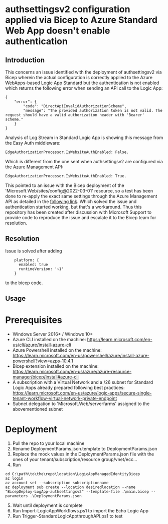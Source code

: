 # authsettingsv2 configuration applied via Bicep to Azure Standard Web App doesn't enable authentication

## Introduction

This concerns an issue identified with the deployment of authsettingsv2 via Bicep wherein the actual configuration is correctly applied to the Azure WebApps-based Logic App Standard but the authentication is not enabled which returns the following error when sending an API call to the Logic App:
```
{
    "error": {
        "code": "DirectApiInvalidAuthorizationScheme",
        "message": "The provided authorization token is not valid. The request should have a valid authorization header with 'Bearer' scheme."
    }
}
```

Analysis of Log Stream in Standard Logic App is showing this message from the Easy Auth middleware:
```
EdgeAuthorizationProcessor.IsWebsiteAuthEnabled: False.
```

Which is different from the one sent when authsettingsv2 are configured via the Azure Management API:
```
EdgeAuthorizationProcessor.IsWebsiteAuthEnabled: True.
```

This pointed to an issue with the Bicep deployment of the 'Microsoft.Web/sites/config@2022-03-01' resource, so a test has been done to re-apply the exact same settings through the Azure Management API as detailed in the [following link](https://techcommunity.microsoft.com/t5/azure-integration-services-blog/trigger-workflows-in-standard-logic-apps-with-easy-auth/ba-p/3207378).
Which solved the issue and authentication started working, but that's a workaround.
Thus this repository has been created after discussion with Microsoft Support to provide code to reproduce the issue and escalate it to the Bicep team for resolution.

## Resolution

Issue is solved after adding
```
    platform: {
      enabled: true
      runtimeVersion: '~1'
    }
```
to the bicep code.

## Usage

# Prerequisites

- Windows Server 2016+ / Windows 10+
- Azure CLI installed on the machine: https://learn.microsoft.com/en-us/cli/azure/install-azure-cli
- Azure Powershell installed on the machine: https://learn.microsoft.com/en-us/powershell/azure/install-azure-powershell?view=azps-10.4.1
- Bicep extension installed on the machine: https://learn.microsoft.com/en-us/azure/azure-resource-manager/bicep/install#azure-cli
- A subscription with a Virtual Network and a /26 subnet for Standard Logic Apps already prepared following best practices: https://learn.microsoft.com/en-us/azure/logic-apps/secure-single-tenant-workflow-virtual-network-private-endpoint
- Subnet delegation to 'Microsoft.Web/serverfarms' assigned to the abovementioned subnet

# Deployment

1. Pull the repo to your local machine
2. Rename DeploymentParams.json.template to DeploymentParams.json
3. Replace the mock values in the DeploymentParams.json file with the ones of your tenant/subscription/resource group/vnet/ecc...
4. Run
```
cd C:\path\to\the\repo\location\LogicAppManagedIdentityBicep
az login
az account set --subscription subscriptionname
az deployment sub create --location desiredlocation --name "BicepDeploy-LogApp-authsettingsv2" --template-file .\main.bicep --parameters .\DeploymentParams.json
```
5. Wait until deployment is complete
6. Run Import-LogicAppWorkflows.ps1 to import the Echo Logic App
7. Run Trigger-StandardLogicAppthroughAPI.ps1 to test